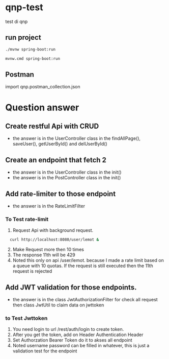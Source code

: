 # qnp-test
test di qnp

## run project 

```bash
./mvnw spring-boot:run

mvnw.cmd spring-boot:run
```

## Postman
import qnp.postman_collection.json

# Question answer

## Create restful Api with CRUD
  - the answer is in the UserController class in the findAllPage(), saveUser(), getUserById() and delUserById()

## Create an endpoint that fetch 2
  - the answer is in the UserController class in the init()
  - the answer is in the PostController class in the init()

## Add rate-limiter to those endpoint 
  - the answer is in the RateLimitFilter 

### To Test rate-limit 
  1. Request Api with background request. 
  ```bash
    curl http://localhost:8080/user/lemot &
  ```
  2. Make Request more then 10 times 
  3. The response 11th will be 429
  4. Noted this only on api /user/lemot. because I made a rate limit based on a queue with 10 quotas. If the request is still executed then the 11th request is rejected

## Add JWT validation for those endpoints.
  - the answer is in the class JwtAuthorizationFilter for check all request then class JwtUtil to claim data on jwttoken
  
### to Test Jwttoken
  1. You need login to url /rest/auth/login to create token. 
  2. After you get the token, add on Header Authentication Header
  3. Set Authorzation Bearer Token do it to akses all endpoint
  4. Noted username password can be filled in whatever, this is just a validation test for the endpoint
